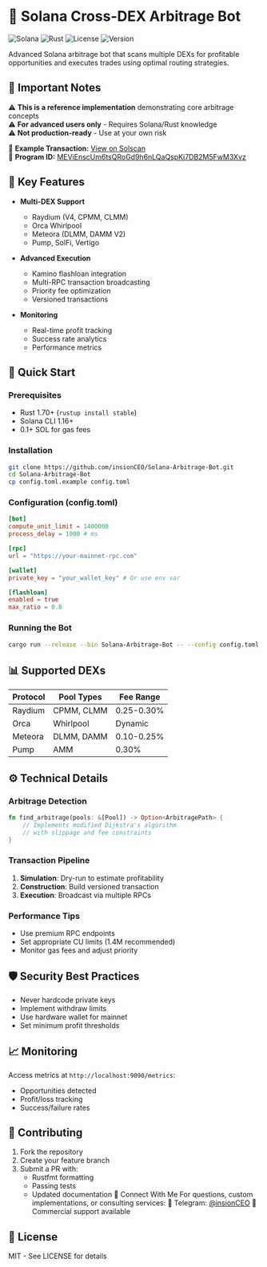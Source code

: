 # 🔄 Solana Cross-DEX Arbitrage Bot

![Solana](https://img.shields.io/badge/Solana-3E1F70?logo=solana&logoColor=white)
![Rust](https://img.shields.io/badge/Rust-000000?logo=rust&logoColor=white)
![License](https://img.shields.io/badge/License-MIT-green)
![Version](https://img.shields.io/badge/Version-2.1.0-blue)

Advanced Solana arbitrage bot that scans multiple DEXs for profitable opportunities and executes trades using optimal routing strategies.

## 📌 Important Notes

⚠️ **This is a reference implementation** demonstrating core arbitrage concepts  
⚠️ **For advanced users only** - Requires Solana/Rust knowledge  
⚠️ **Not production-ready** - Use at your own risk  

🔗 **Example Transaction:** [View on Solscan](https://solscan.io/tx/2JtgbXAgwPib9L5Ruc5vLhQ5qeX5EMhVDQbcCaAYVJKpEFn22ArEqXhipu5fFyhrEwosiHWzRUhWispJUCYyAnKT)  
📜 **Program ID:** [MEViEnscUm6tsQRoGd9h6nLQaQspKj7DB2M5FwM3Xvz](https://solscan.io/account/MEViEnscUm6tsQRoGd9h6nLQaQspKj7DB2M5FwM3Xvz)

## 🌟 Key Features

- **Multi-DEX Support**
  - Raydium (V4, CPMM, CLMM)
  - Orca Whirlpool
  - Meteora (DLMM, DAMM V2)
  - Pump, SolFi, Vertigo

- **Advanced Execution**
  - Kamino flashloan integration
  - Multi-RPC transaction broadcasting
  - Priority fee optimization
  - Versioned transactions

- **Monitoring**
  - Real-time profit tracking
  - Success rate analytics
  - Performance metrics

## 🚀 Quick Start

### Prerequisites
- Rust 1.70+ (`rustup install stable`)
- Solana CLI 1.16+
- 0.1+ SOL for gas fees

### Installation
```bash
git clone https://github.com/insionCEO/Solana-Arbitrage-Bot.git
cd Solana-Arbitrage-Bot
cp config.toml.example config.toml
```

### Configuration (config.toml)
```toml
[bot]
compute_unit_limit = 1400000
process_delay = 1000 # ms

[rpc]
url = "https://your-mainnet-rpc.com"

[wallet]
private_key = "your_wallet_key" # Or use env var

[flashloan]
enabled = true
max_ratio = 0.8
```

### Running the Bot
```bash
cargo run --release --bin Solana-Arbitrage-Bot -- --config config.toml
```

## 📊 Supported DEXs

| Protocol | Pool Types | Fee Range |
|----------|------------|-----------|
| Raydium | CPMM, CLMM | 0.25-0.30% |
| Orca | Whirlpool | Dynamic |
| Meteora | DLMM, DAMM | 0.10-0.25% |
| Pump | AMM | 0.30% |

## ⚙️ Technical Details

### Arbitrage Detection
```rust
fn find_arbitrage(pools: &[Pool]) -> Option<ArbitragePath> {
    // Implements modified Dijkstra's algorithm
    // with slippage and fee constraints
}
```

### Transaction Pipeline
1. **Simulation**: Dry-run to estimate profitability
2. **Construction**: Build versioned transaction
3. **Execution**: Broadcast via multiple RPCs

### Performance Tips
- Use premium RPC endpoints
- Set appropriate CU limits (1.4M recommended)
- Monitor gas fees and adjust priority

## 🛡 Security Best Practices
- Never hardcode private keys
- Implement withdraw limits
- Use hardware wallet for mainnet
- Set minimum profit thresholds

## 📈 Monitoring
Access metrics at `http://localhost:9090/metrics`:
- Opportunities detected
- Profit/loss tracking
- Success/failure rates

## 🤝 Contributing
1. Fork the repository
2. Create your feature branch
3. Submit a PR with:
   - Rustfmt formatting
   - Passing tests
   - Updated documentation
🤝 Connect With Me
For questions, custom implementations, or consulting services:
📱 Telegram: [@insionCEO](https://t.me/insionCEO)
💼 Commercial support available

## 📜 License
MIT - See LICENSE for details
```
